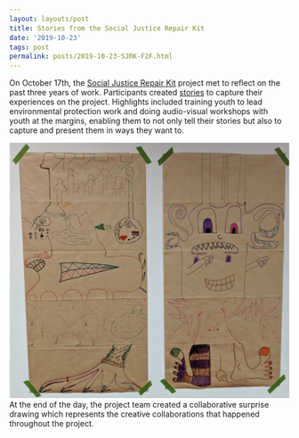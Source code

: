 ```yaml
---
layout: layouts/post
title: Stories from the Social Justice Repair Kit
date: '2019-10-23'
tags: post
permalink: posts/2019-10-23-SJRK-F2F.html
---
```

<p>
On October 17th, the
<a href="https://www.sojustrepairit.org/">Social Justice Repair Kit</a>
project met to reflect on the past three years of work. Participants created
<a href="http://stories.sojustrepairit.org/">stories</a>
to capture their experiences on the project. Highlights included training
youth to lead environmental protection work and doing audio-visual workshops
with youth at the margins, enabling them to not only tell their stories but
also to capture and present them in ways they want to.
</p>
<p>
<img src="images/SJRK_Drawing.png" alt="Collaborative surprise drawings by the SJRK team." /><br/>
At the end of the day, the project team created a collaborative surprise drawing which represents
the creative collaborations that happened throughout the project.
</p>
